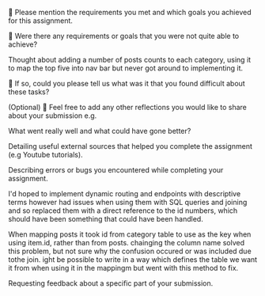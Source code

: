 🎯 Please mention the requirements you met and which goals you achieved for this assignment.

🎯 Were there any requirements or goals that you were not quite able to achieve?

Thought about adding a number of posts counts to each category, using it to map the top five into nav bar but never got around to implementing it.

🎯 If so, could you please tell us what was it that you found difficult about these tasks?

(Optional)
🏹 Feel free to add any other reflections you would like to share about your submission e.g.

What went really well and what could have gone better?

Detailing useful external sources that helped you complete the assignment (e.g Youtube tutorials).

Describing errors or bugs you encountered while completing your assignment.

I'd hoped to implement dynamic routing and endpoints with descriptive terms however had issues when using them with SQL queries and joining and so replaced them with a direct reference to the id numbers, which should have been something that could have been handled.

When mapping posts it took id from category table to use as the key when using item.id, rather than from posts. chainging the column name solved this problem, but not sure why the confusion occured or was included due tothe join. ight be possible to write in a way which defines the table we want it from when using it in the mappingm but went with this method to fix.

Requesting feedback about a specific part of your submission.
